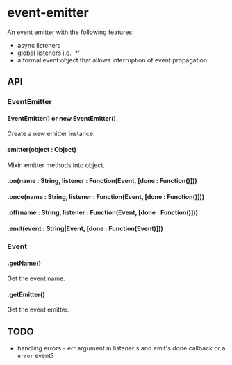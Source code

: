 # event-emitter

An event emitter with the following features:

- async listeners
- global listeners i.e. '*'
- a formal event object that allows interruption of event propagation

## API

### EventEmitter

#### EventEmitter() or new EventEmitter()

Create a new emitter instance.

#### emitter(object : Object)

Mixin emitter methods into object.

#### .on(name : String, listener : Function(Event, [done : Function()]))

#### .once(name : String, listener : Function(Event, [done : Function()]))

#### .off(name : String, listener : Function(Event, [done : Function()]))

#### .emit(event : String|Event, [done : Function(Event)]))

### Event

#### .getName()

Get the event name.

#### .getEmitter()

Get the event emitter.

## TODO

- handling errors - err argument in listener's and emit's done callback or a `error` event?